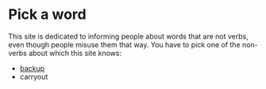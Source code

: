 # Pick a word

This site is dedicated to informing people about words that are not verbs, even though people misuse them that way. You have to pick one of the non-verbs about which this site knows:

* [backup](backup.md)
* carryout

